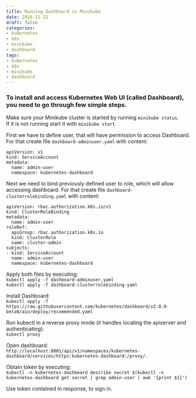 ```yaml
---
title: Running Dashboard in Minikube
date: 2019-12-22
draft: false
categories:
- kubernetes
- k8s
- minikube
- dashboard
tags:
- kubernetes
- k8s
- minikube
- dashboard
---
```



### To install and access Kubernetes Web UI (called Dashboard), you need to go through few simple steps.


Make sure your Minikube cluster is started by running `minikube status`.  
If it is not running start it with `minikube start`.

First we have to define user, that will have permission to access Dashboard. For that create file `dashboard-adminuser.yaml` with content:
```
apiVersion: v1
kind: ServiceAccount
metadata:
  name: admin-user
  namespace: kubernetes-dashboard
```

Next we need to bind previously defined user to role, which will allow accessing dashboard. For that create file `dashboard-clusterrolebinding.yaml` with content:
```
apiVersion: rbac.authorization.k8s.io/v1
kind: ClusterRoleBinding
metadata:
  name: admin-user
roleRef:
  apiGroup: rbac.authorization.k8s.io
  kind: ClusterRole
  name: cluster-admin
subjects:
- kind: ServiceAccount
  name: admin-user
  namespace: kubernetes-dashboard
```

Apply both files by executing:  
`kubectl apply -f dashboard-adminuser.yaml`  
`kubectl apply -f dashboard-clusterrolebinding.yaml`


Install Dashboard:  
`kubectl apply -f https://raw.githubusercontent.com/kubernetes/dashboard/v2.0.0-beta8/aio/deploy/recommended.yaml`

Run kubectl in a reverse proxy mode (it handles locating the apiserver and authenticating):  
`kubectl proxy`

Open dashboard:  
`http://localhost:8001/api/v1/namespaces/kubernetes-dashboard/services/https:kubernetes-dashboard:/proxy/.`

Obtain token by executing:  
`kubectl -n kubernetes-dashboard describe secret $(kubectl -n kubernetes-dashboard get secret | grep admin-user | awk '{print $1}')`

Use token contained in response, to sign in.
